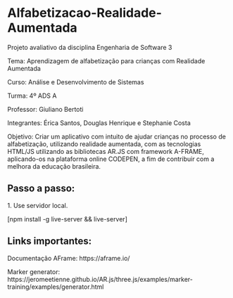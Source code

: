 # Alfabetizacao-Realidade-Aumentada
Projeto avaliativo da disciplina Engenharia de Software 3 <p>
Tema: Aprendizagem de alfabetização para crianças com Realidade Aumentada <p>
Curso: Análise e Desenvolvimento de Sistemas	<p>	Turma: 4º ADS A <p>
Professor:	  Giuliano Bertoti <p>
Integrantes: 	Érica Santos, Douglas Henrique e Stephanie Costa
<p>              
Objetivo: Criar um aplicativo com intuito de ajudar crianças no processo de alfabetização, utilizando realidade aumentada, com as tecnologias HTML/JS utilizando as bibliotecas AR.JS com framework A-FRAME, aplicando-os na plataforma online CODEPEN, a fim de contribuir com a melhora da educação brasileira.<p>

<h2> Passo a passo: </h2><p>
  1. Use  servidor local. <p>
    [npm install -g live-server && live-server]

<h2>Links importantes:</h2>
Documentação AFrame: https://aframe.io/ <p>
Marker generator: https://jeromeetienne.github.io/AR.js/three.js/examples/marker-training/examples/generator.html
